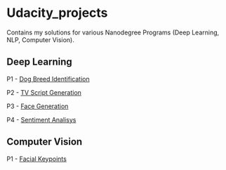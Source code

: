 # Udacity_projects
Contains my solutions for various Nanodegree Programs (Deep Learning, NLP, Computer Vision).

## Deep Learning
P1 - [Dog Breed Identification](https://github.com/mariabardon/nanodegree-deep-learning/tree/master/Project_2_Dog_Classification)

P2 - [TV Script Generation](https://github.com/mariabardon/nanodegree-deep-learning/tree/master/Project_3_TV_Script_Generation)

P3 - [Face Generation](https://github.com/mariabardon/nanodegree-deep-learning/tree/master/Project_4_Face_Generation)

P4 - [Sentiment Analisys](https://github.com/mariabardon/nanodegree-deep-learning/tree/master/Project_5_Sagemaker_Deployment)

## Computer Vision
P1 - [Facial Keypoints](https://github.com/mariabardon/nanodegree_computer_vision/tree/main/Project_1_Facial_Keypoints)
